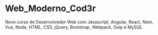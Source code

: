 # Web_Moderno_Cod3r
 Novo curso de Desenvolvedor Web com Javascript, Angular, React, Next, Vue, Node, HTML, CSS, jQuery, Bootstrap, Webpack, Gulp e MySQL
